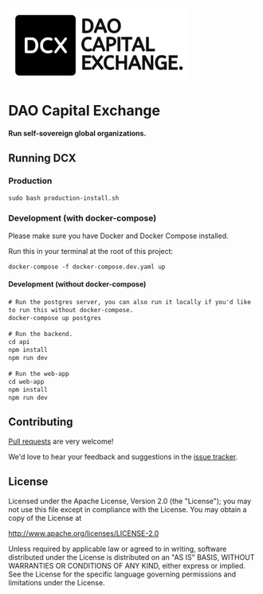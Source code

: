 
<img src="https://raw.githubusercontent.com/DaoCapEx/app/main/static-assets/logo/logo-svg/11.svg" height="150" />

# DAO Capital Exchange

#### Run self-sovereign global organizations. 

## Running DCX

### Production

```
sudo bash production-install.sh
```

### Development (with docker-compose) 

Please make sure you have Docker and Docker Compose installed. 

Run this in your terminal at the root of this project: 

```
docker-compose -f docker-compose.dev.yaml up
```

#### Development (without docker-compose) 

```
# Run the postgres server, you can also run it locally if you'd like to run this without docker-compose. 
docker-compose up postgres 

# Run the backend. 
cd api
npm install
npm run dev

# Run the web-app
cd web-app
npm install
npm run dev
```

## Contributing

[Pull requests](https://help.github.com/articles/about-pull-requests/) are very welcome!

We'd love to hear your feedback and suggestions in the [issue tracker](https://github.com/DaoCapEx/app/issues).

## License

Licensed under the Apache License, Version 2.0 (the "License"); you may not use this file except in compliance with the License. You may obtain a copy of the License at

http://www.apache.org/licenses/LICENSE-2.0

Unless required by applicable law or agreed to in writing, software distributed under the License is distributed on an "AS IS" BASIS, WITHOUT WARRANTIES OR CONDITIONS OF ANY KIND, either express or implied. See the License for the specific language governing permissions and limitations under the License.
